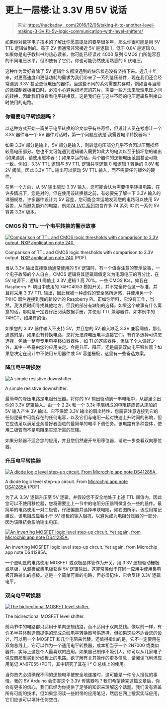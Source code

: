 # 更上一层楼:让 3.3V 用 5V 说话

> 原文:[https://hackaday . com/2016/12/05/taking-it-to-another-level-making-3-3v 和-5v-logic-communication-with-level-shifters/](https://hackaday.com/2016/12/05/taking-it-to-another-level-making-3-3v-and-5v-logic-communicate-with-level-shifters/)

如果你对数字电子技术的了解比你愿意提及的要早很多年，那么你很可能是用 5V TTL 逻辑做到的。高于 2V 但通常非常接近 5V 是逻辑 1，低于 0.8V 是逻辑 0。如果你是电子教科书的热心读者，你可能已经读过 4000 系列 CMOS 门所能容忍的不同电压水平，但即使有了它们，你也可能仍然使用熟悉的 5 伏电压。

这种作为爱好者除了 5V 逻辑什么都没遇到的快乐状态没有坚持下来。近几十年来，对更高速度和更低功耗的需求为我们带来了一系列低压器件，现在我们还会经常遇到 3.3V 甚至更低电压的器件。当这些不同的系列需要共存时，例如当与当前的微控制器板接口时，必须小心避免损坏您的芯片。需要一些方法来管理电压之间的转换，因此我们将看看电平转换器，这是我们在与这些不同的电压逻辑系列接口时使用的电路。

### 你需要电平转换器吗？

以这种方式开始一篇关于电平转换的论文似乎有些奇怪，但设计人员在考虑让一个 3.3V 器件与一个 5V 器件对话时，第一个问题应该是:我需要电平转换器吗？

如果 3.3V 部分是输出，5V 部分是输入，则较低电压部分几乎不会因过压而损坏较高电压部分。您也不太可能遇到逻辑输入需要如此大的电流以至于损坏您的输出(如果遇到，请使用缓冲器！).如果幸运的话，两个器件的逻辑电压范围甚至可能一致。例如，3.3V TTL 逻辑与 5V TTL 逻辑共享逻辑 0 和逻辑 1 转换的 0.8V 和 2V 阈值，因此 3.3V TTL 输出可以驱动 5V TTL 输入，而不需要任何额外的硬件。

在另一个方向，从 5V 输出驱动 3.3V 输入，您可能会认为需要电平转换电路，在许多情况下，您是对的。但在使用该转换器之前，有必要先了解一下 3.3V 输入的详细规格。许多器件设计为 5V 容差，您可能会幸运地发现您的电路可以使用 5V 容差，从而避免额外的电路。例如[74 LVC 系列](http://www.nxp.com/pages/lvc:GRP_10408)包含许多 74 系列 IC 的一系列 5V 容差 3.3V 版本。

### CMOS 和 TTL:一个电平转换的警示故事

[![Comparison of TTL and CMOS logic thresholds with comparison to 3.3V output. NXP application note 240.](../Images/18a5eb6ec8f5faac6783447d0ba47264.png)](https://hackaday.com/wp-content/uploads/2016/11/an240-levels.jpg)

Comparison of TTL and CMOS logic thresholds with comparison to 3.3V output. [NXP application note 240](http://www.nxp.com/documents/application_note/AN240.pdf) (PDF).

当从 3.3V 输出直接驱动通常使用的 5V 逻辑时，有一个值得注意的警示故事，一个电子故障的个人自白。CMOS 逻辑将其逻辑阈值定义为电源电压的百分比，在 5V 电源下，逻辑 1 阈值比 3.3V 逻辑 1 高 70%。一些 CMOS ICs，如我在 Raspberry Pi 项目中使用的 74HC4053 模拟开关，并不完全符合这一标准，并且将采用 3.3V TTL 输出，因此我被一种虚假的安全感所迷惑，并使用另一个 74HC 器件连接到我的新设计的 Raspberry Pi。正如你所料，它没有工作，当然，我浪费时间寻找其他地方，但我的部分有缺陷的选择。如果这个故事有什么寓意的话，那就是一定要仔细阅读数据手册，并使用 TTL 兼容器件，如本例中的 74HCT，如果有的话。

如果您的 3.3V 器件输入不支持 5V，并且您的 5V 输入缺乏 3.3V 兼容阈值，那么遗憾的是，如果没有转换电路，您将无法跨电压电平连接它们。有许多选择可供您选择，包括一整套专用电平移位器器件，如 TI 的这些器件，但除了个人偏好之外，其中一些将由您的应用决定。会是升压、降压，还是需要双向电平移位器？如果您决定在设计中不使用专用器件或 5V 容差栅极，这里有一些备选方案。

### 降压电平转换器

![A simple resistive downshifter.](../Images/5816c64f65c473005b874982e52a4af5.png)

A simple resistive downshifter.

最简单的降压电路是电阻分压器。将你的 5V 输出驱动到一串电阻中，从那里引出你的 3.3V 逻辑输入。由一个 2.2k 和一个 3.3k 电阻组成的电阻链应该从施加的 5V 输入产生 3V 输出。它不保留 3.3V 输出的扇出特性，您需要注意连接到它的任何逻辑中可能存在的任何电容，以及它们与电阻一起对快速上升时间的影响，但它应该足以满足业余爱好者面临的最简单的电平下调任务。该电路有多种变体，使用二极管而不是电阻来实现所需的压降。

如果分频器不适合您的应用，并且您仍然避开专用移位器，请进一步查看双向移位器。

### 升压电平转换器

[![A diode logic level step-up circuit. From Microchip app note DS41285A.](../Images/6d2ad641c140601ffb45816e4ae3b16b.png)](https://hackaday.com/wp-content/uploads/2016/11/diode-step-up-microchip-ds41285a.jpg)

A diode logic level step-up circuit. From [Microchip app note DS41285A](http://www.datasheetarchive.com/dl/2679753d00c6f1d41ed2648886ce4ce455a846/P/DS41285A) (PDF).

为了从 3.3V 逻辑升压至 5V 逻辑，并假设您不安全地处于上述 TTL 阈值内，因此您可以不使用移位器，您将需要比上一节中的电阻分压器稍微复杂一些的器件。最简单的电路使用一对二极管，仔细偏置并选择串联电阻，如右图所示。该应用笔记建议，该电阻应显著小于 5V 栅极的输入阻抗，以避免成为电阻分压器的一部分，因为该阻抗会影响输出电压。

[![An inverting MOSFET logic level step-up circuit. Yet again, from Microchip app note DS41285A.](../Images/ea914c2e862ba855f4547e24d174e047.png)](https://hackaday.com/wp-content/uploads/2016/11/mosfet-step-up-microchip-ds41285a.jpg)

An inverting MOSFET logic level step-up circuit. Yet again, from Microchip app note DS41285A.

一个更明显的电路使用 MOSFET 或双极晶体管作为开关，用 3.3V 逻辑驱动栅极或基极，从漏极或集电极获得 5V 逻辑输出。这非常类似于在同一应用中使用集电极开路输出的栅极。这是一个简单可靠的电路，但必须记住，它会反转 3.3V 逻辑电平。

### 双向电平转换器

[![The bidirectional MOSFET level shifter.](../Images/348ca0df4876f83e9b076fe8f10b2e14.png)](https://hackaday.com/wp-content/uploads/2016/11/bidirectonal-mosfet-level-shifter.png)

The bidirectional MOSFET level shifter.

前两节中的电路都只适用于单向逻辑线路，而不适用于双向总线。像以前一样，有许多半导体制造商提供的现成总线电平转换器可供选择，但如果这些不适合您的设计，可以用一个 MOSFET 和几个电阻来代替。还值得指出的是，它不一定要用在双向总线上，它可以作为一个通用电平转换器，成本相当于一个 2N7000 或类似器件，实际上这是个人最喜欢的应用。如果自己制作不吸引人，你可以从几家电子供应商那里买到分线板上的电路。欲了解有关其操作的更多信息，请阅读飞利浦应用笔记 AN97055 (PDF)，其中研究了其在 I ² C 总线上的使用。

当你首先必须确保不同的逻辑电平被安全地连接时，这可能是一件令人担忧的事情。我的 5V Arduino 会伤害这个 3.3V 传感器吗？我们希望读完这篇文章后，你会有更多的信心，我们已经为你提供了足够的知识来理解这个话题。我们没有涵盖所有可能的技术，但如果您阅读一些附带的应用笔记，然后在网上搜索实际应用，它们应该可以填补任何空白。